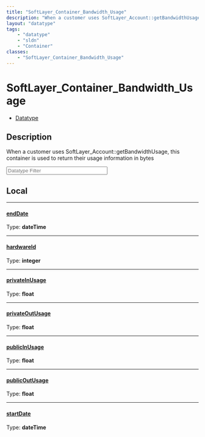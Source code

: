 ```yaml
---
title: "SoftLayer_Container_Bandwidth_Usage"
description: "When a customer uses SoftLayer_Account::getBandwidthUsage, this container is used to return their usage information in b... "
layout: "datatype"
tags:
    - "datatype"
    - "sldn"
    - "Container"
classes:
    - "SoftLayer_Container_Bandwidth_Usage"
---
```


# SoftLayer_Container_Bandwidth_Usage
<div id='service-datatype'>
    <ul id='sldn-reference-tabs'>
        <li id='datatype'> <a href='/reference/datatypes/SoftLayer_Container_Bandwidth_Usage' >Datatype</a></li>
    </ul>
</div>

## Description 
When a customer uses SoftLayer_Account::getBandwidthUsage, this container is used to return their usage information in bytes 





<!-- Filer BEGIN -->
<div class="view-filters">
        <div class="clearfix">
            <div class="search-input-box">
                <input placeholder="Datatype Filter" onkeyup="titleSearch(inputId='prop-input', divId='properties', elementClass='prop-row')" 
                    type="text" id="prop-input" value="" size="30" maxlength="128" class="form-text">
            </div>
        </div>
</div>
<!-- Filer END -->

<div id="properties" class="content">
<div id="localProperties" class="prop-content" >

## Local
<div class="prop-row">

-----
[endDate]: #enddate
#### [endDate]
  
<span class="type-label">Type: </span>**dateTime**


</div>
<div class="prop-row">

-----
[hardwareId]: #hardwareid
#### [hardwareId]
  
<span class="type-label">Type: </span>**integer**


</div>
<div class="prop-row">

-----
[privateInUsage]: #privateinusage
#### [privateInUsage]
  
<span class="type-label">Type: </span>**float**


</div>
<div class="prop-row">

-----
[privateOutUsage]: #privateoutusage
#### [privateOutUsage]
  
<span class="type-label">Type: </span>**float**


</div>
<div class="prop-row">

-----
[publicInUsage]: #publicinusage
#### [publicInUsage]
  
<span class="type-label">Type: </span>**float**


</div>
<div class="prop-row">

-----
[publicOutUsage]: #publicoutusage
#### [publicOutUsage]
  
<span class="type-label">Type: </span>**float**


</div>
<div class="prop-row">

-----
[startDate]: #startdate
#### [startDate]
  
<span class="type-label">Type: </span>**dateTime**


</div>
</div>
<!-- LOCAL PROPERTY END -->

</div>


